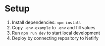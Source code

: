 # Setup

1. Install dependencies: `npm install`
2. Copy `.env.example` to `.env` and fill values
3. Run `npm run dev` to start local development
4. Deploy by connecting repository to Netlify
